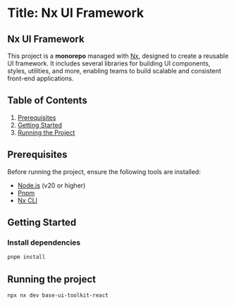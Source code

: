 # Title: Nx UI Framework

## Nx UI Framework

This project is a **monorepo** managed with [Nx](https://nx.dev), designed to create a reusable UI framework. It includes several libraries for building UI components, styles, utilities, and more, enabling teams to build scalable and consistent front-end applications.

## Table of Contents

1. [Prerequisites](#prerequisites)
2. [Getting Started](#getting-started)
3. [Running the Project](#running-the-project)

## Prerequisites

Before running the project, ensure the following tools are installed:

- [Node.js](https://nodejs.org/) (v20 or higher)
- [Pnpm](https://pnpm.io/)
- [Nx CLI](https://nx.dev/getting-started/intro)

## Getting Started

### Install dependencies

```bash
pnpm install
```

## Running the project

```bash
npx nx dev base-ui-toolkit-react
```
